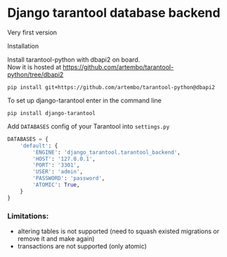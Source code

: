 # Django tarantool database backend
Very first version

Installation

Install tarantool-python with dbapi2 on board.  
Now it is hosted at https://github.com/artembo/tarantool-python/tree/dbapi2 

```shell script
pip install git+https://github.com/artembo/tarantool-python@dbapi2 
```

To set up django-tarantool enter in the command line 
```shell script
pip install django-tarantool
```

Add ``DATABASES`` config of your Tarantool into ``settings.py``
```python
DATABASES = {
    'default': {
        'ENGINE': 'django_tarantool.tarantool_backend',
        'HOST': '127.0.0.1',
        'PORT': '3301',
        'USER': 'admin',
        'PASSWORD': 'password',
        'ATOMIC': True,
    }
}
```

### Limitations:

- altering tables is not supported (need to squash existed migrations or remove it and make again)
- transactions are not supported (only atomic)


